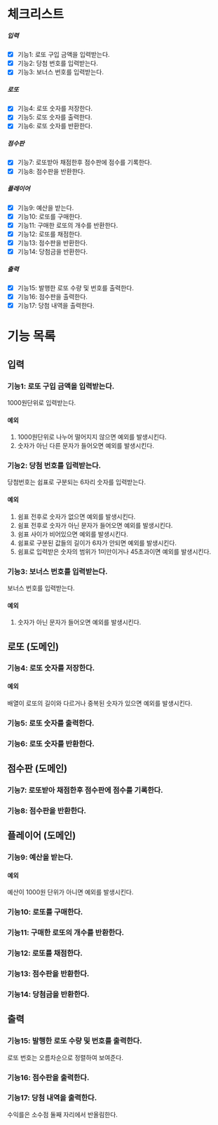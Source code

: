 # 체크리스트

##### 입력

- [x] 기능1: 로또 구입 금액을 입력받는다.
- [x] 기능2: 당첨 번호를 입력받는다.
- [x] 기능3: 보너스 번호를 입력받는다.

##### 로또

- [x] 기능4: 로또 숫자를 저장한다.
- [x] 기능5: 로또 숫자를 출력한다.
- [x] 기능6: 로또 숫자를 반환한다.

##### 점수판

- [x] 기능7: 로또받아 채점한후 점수판에 점수를 기록한다.
- [x] 기능8: 점수판을 반환한다.

##### 플레이어

- [x] 기능9: 예산을 받는다.
- [x] 기능10: 로또를 구매한다.
- [x] 기능11: 구매한 로또의 개수를 반환한다.
- [x] 기능12: 로또를 채점한다.
- [x] 기능13: 점수판을 반환한다.
- [x] 기능14: 당첨금을 반환한다.

##### 출력

- [x] 기능15: 발행한 로또 수량 및 번호를 출력한다.
- [x] 기능16: 점수판을 출력한다.
- [x] 기능17: 당첨 내역을 출력한다.

# 기능 목록

## 입력

### 기능1: 로또 구입 금액을 입력받는다.

1000원단위로 입력받는다.

#### 예외

1. 1000원단위로 나누어 떨어지지 않으면 예외를 발생시킨다.
2. 숫자가 아닌 다른 문자가 들어오면 예외를 발생시킨다.

### 기능2: 당첨 번호를 입력받는다.

당첨번호는 쉽표로 구분되는 6자리 숫자를 입력받는다.

#### 예외

1. 쉼표 전후로 숫자가 없으면 예외를 발생시킨다.
2. 쉼표 전후로 숫자가 아닌 문자가 들어오면 예외를 발생시킨다.
3. 쉼표 사이가 비어있으면 예외를 발생시킨다.
4. 쉼표로 구분된 값들의 길이가 6자가 안되면 예외를 발생시킨다.
5. 쉼표로 입력받은 숫자의 범위가 1미만이거나 45초과이면 예외를 발생시킨다.

### 기능3: 보너스 번호를 입력받는다.

보너스 번호를 입력받는다.

#### 예외

1. 숫자가 아닌 문자가 들어오면 예외를 발생시킨다.

## 로또 (도메인)

### 기능4: 로또 숫자를 저장한다.

#### 예외

배열이 로또의 길이와 다르거나 중복된 숫자가 있으면 예외를 발생시킨다.

### 기능5: 로또 숫자를 출력한다.

### 기능6: 로또 숫자를 반환한다.

## 점수판 (도메인)

### 기능7: 로또받아 채점한후 점수판에 점수를 기록한다.

### 기능8: 점수판을 반환한다.

## 플레이어 (도메인)

### 기능9: 예산을 받는다.

#### 예외

예산이 1000원 단위가 아니면 예외를 발생시킨다.

### 기능10: 로또를 구매한다.

### 기능11: 구매한 로또의 개수를 반환한다.

### 기능12: 로또를 채점한다.

### 기능13: 점수판을 반환한다.

### 기능14: 당첨금을 반환한다.

## 출력

### 기능15: 발행한 로또 수량 및 번호를 출력한다.

로또 번호는 오름차순으로 정렬하여 보여준다.

### 기능16: 점수판을 출력한다.

### 기능17: 당첨 내역을 출력한다.

수익를은 소수점 둘째 자리에서 반올림한다.
